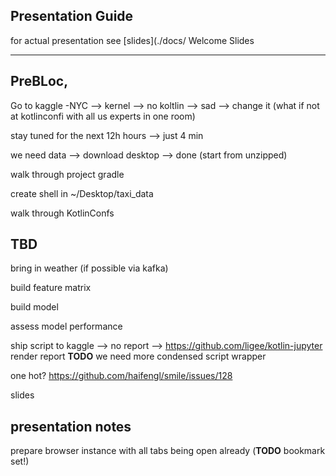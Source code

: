 ## Presentation Guide

for actual presentation see [slides](./docs/
Welcome Slides

---


## PreBLoc,


Go to kaggle -NYC --> kernel --> no koltlin --> sad --> change it (what if not at kotlinconfi with all us experts in one room)

stay tuned for the next 12h hours --> just 4 min

we need data --> download desktop --> done (start from unzipped)

walk through project gradle

create shell in ~/Desktop/taxi_data

walk through KotlinConfs

## TBD

bring in weather (if possible via kafka)

build feature matrix

build model

assess model performance

ship script to kaggle --> no report --> https://github.com/ligee/kotlin-jupyter
render report **TODO** we need more condensed script wrapper


one hot? https://github.com/haifengl/smile/issues/128

slides


## presentation notes

prepare browser instance with all tabs being open already (**TODO** bookmark set!)

